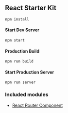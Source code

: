 ## React Starter Kit

`npm install`

#### Start Dev Server
`npm start`

#### Production Build
`npm run build`

#### Start Production Server
`npm run server`

### Included modules
- [React Router Component](http://andreypopp.viewdocs.io/react-router-component/)




